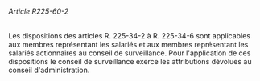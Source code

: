 ###### Article R225-60-2

Les dispositions des articles R. 225-34-2 à R. 225-34-6 sont applicables aux membres représentant les salariés et aux membres représentant les salariés actionnaires au conseil de surveillance. Pour l'application de ces dispositions le conseil de surveillance exerce les attributions dévolues au conseil d'administration.

